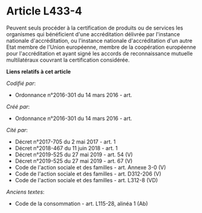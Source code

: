 # Article L433-4

Peuvent seuls procéder à la certification de produits ou de services les organismes qui bénéficient d'une accréditation
délivrée par l'instance nationale d'accréditation, ou l'instance nationale d'accréditation d'un autre Etat membre de l'Union
européenne, membre de la coopération européenne pour l'accréditation et ayant signé les accords de reconnaissance mutuelle
multilatéraux couvrant la certification considérée.

**Liens relatifs à cet article**

_Codifié par_:

  - Ordonnance n°2016-301 du 14 mars 2016 - art.

_Créé par_:

  - Ordonnance n°2016-301 du 14 mars 2016 - art.

_Cité par_:

  - Décret n°2017-705 du 2 mai 2017 - art. 1
  - Décret n°2018-467 du 11 juin 2018 - art. 1
  - Décret n°2019-525 du 27 mai 2019 - art. 54 (V)
  - Décret n°2019-525 du 27 mai 2019 - art. 67 (V)
  - Code de l'action sociale et des familles - art. Annexe 3-0 (V)
  - Code de l'action sociale et des familles - art. D312-206 (V)
  - Code de l'action sociale et des familles - art. L312-8 (VD)

_Anciens textes_:

  - Code de la consommation - art. L115-28, alinéa 1 (Ab)
